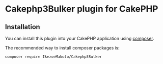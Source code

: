 # Cakephp3Bulker plugin for CakePHP

## Installation

You can install this plugin into your CakePHP application using [composer](http://getcomposer.org).

The recommended way to install composer packages is:

```
composer require IkezoeMakoto/Cakephp3Bulker
```
